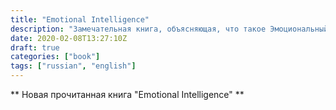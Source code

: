 ```yaml
---
title: "Emotional Intelligence"
description: "Замечательная книга, объясняющая, что такое Эмоциональный Интеллект (EQ)"
date: 2020-02-08T13:27:10Z
draft: true
categories: ["book"]
tags: ["russian", "english"]
---
```


** Новая прочитанная книга "Emotional Intelligence" **

